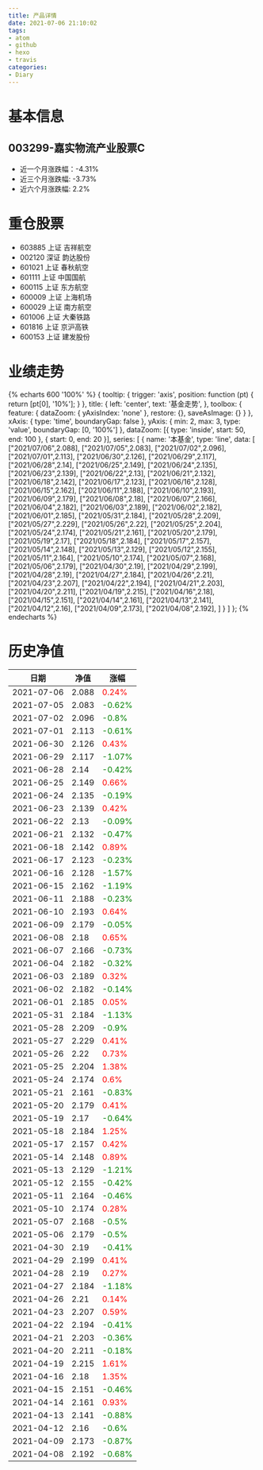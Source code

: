 ```yaml
---
title: 产品详情
date: 2021-07-06 21:10:02
tags:
- atom
- github
- hexo
- travis
categories:
- Diary
---
```


# 基本信息
## 003299-嘉实物流产业股票C
- 近一个月涨跌幅：-4.31%
- 近三个月涨跌幅: -3.73%
- 近六个月涨跌幅: 2.2%

# 重仓股票
- 603885 上证 吉祥航空
- 002120 深证 韵达股份
- 601021 上证 春秋航空
- 601111 上证 中国国航
- 600115 上证 东方航空
- 600009 上证 上海机场
- 600029 上证 南方航空
- 601006 上证 大秦铁路
- 601816 上证 京沪高铁
- 600153 上证 建发股份
# 业绩走势

{% echarts 600 '100%' %}
{
  tooltip: {
        trigger: 'axis',
        position: function (pt) {
            return [pt[0], '10%'];
        }
    },
    title: {
        left: 'center',
        text: '基金走势',
    },
    toolbox: {
        feature: {
            dataZoom: {
                yAxisIndex: 'none'
            },
            restore: {},
            saveAsImage: {}
        }
    },
    xAxis: {
        type: 'time',
        boundaryGap: false
    },
    yAxis: {
        min: 2,
        max: 3,
        type: 'value',
        boundaryGap: [0, '100%']
    },
    dataZoom: [{
        type: 'inside',
        start: 50,
        end: 100
    }, {
        start: 0,
        end: 20
    }],
    series: [
        {
            name: '本基金',
            type: 'line',
            data: [
["2021/07/06",2.088],
["2021/07/05",2.083],
["2021/07/02",2.096],
["2021/07/01",2.113],
["2021/06/30",2.126],
["2021/06/29",2.117],
["2021/06/28",2.14],
["2021/06/25",2.149],
["2021/06/24",2.135],
["2021/06/23",2.139],
["2021/06/22",2.13],
["2021/06/21",2.132],
["2021/06/18",2.142],
["2021/06/17",2.123],
["2021/06/16",2.128],
["2021/06/15",2.162],
["2021/06/11",2.188],
["2021/06/10",2.193],
["2021/06/09",2.179],
["2021/06/08",2.18],
["2021/06/07",2.166],
["2021/06/04",2.182],
["2021/06/03",2.189],
["2021/06/02",2.182],
["2021/06/01",2.185],
["2021/05/31",2.184],
["2021/05/28",2.209],
["2021/05/27",2.229],
["2021/05/26",2.22],
["2021/05/25",2.204],
["2021/05/24",2.174],
["2021/05/21",2.161],
["2021/05/20",2.179],
["2021/05/19",2.17],
["2021/05/18",2.184],
["2021/05/17",2.157],
["2021/05/14",2.148],
["2021/05/13",2.129],
["2021/05/12",2.155],
["2021/05/11",2.164],
["2021/05/10",2.174],
["2021/05/07",2.168],
["2021/05/06",2.179],
["2021/04/30",2.19],
["2021/04/29",2.199],
["2021/04/28",2.19],
["2021/04/27",2.184],
["2021/04/26",2.21],
["2021/04/23",2.207],
["2021/04/22",2.194],
["2021/04/21",2.203],
["2021/04/20",2.211],
["2021/04/19",2.215],
["2021/04/16",2.18],
["2021/04/15",2.151],
["2021/04/14",2.161],
["2021/04/13",2.141],
["2021/04/12",2.16],
["2021/04/09",2.173],
["2021/04/08",2.192],
]
        }
    ]
};
{% endecharts %}

# 历史净值

| 日期 | 净值 | 涨幅 |
| --- | --- | --- |
|2021-07-06|2.088|<font color=red>0.24%</font>|
|2021-07-05|2.083|<font color=green>-0.62%</font>|
|2021-07-02|2.096|<font color=green>-0.8%</font>|
|2021-07-01|2.113|<font color=green>-0.61%</font>|
|2021-06-30|2.126|<font color=red>0.43%</font>|
|2021-06-29|2.117|<font color=green>-1.07%</font>|
|2021-06-28|2.14|<font color=green>-0.42%</font>|
|2021-06-25|2.149|<font color=red>0.66%</font>|
|2021-06-24|2.135|<font color=green>-0.19%</font>|
|2021-06-23|2.139|<font color=red>0.42%</font>|
|2021-06-22|2.13|<font color=green>-0.09%</font>|
|2021-06-21|2.132|<font color=green>-0.47%</font>|
|2021-06-18|2.142|<font color=red>0.89%</font>|
|2021-06-17|2.123|<font color=green>-0.23%</font>|
|2021-06-16|2.128|<font color=green>-1.57%</font>|
|2021-06-15|2.162|<font color=green>-1.19%</font>|
|2021-06-11|2.188|<font color=green>-0.23%</font>|
|2021-06-10|2.193|<font color=red>0.64%</font>|
|2021-06-09|2.179|<font color=green>-0.05%</font>|
|2021-06-08|2.18|<font color=red>0.65%</font>|
|2021-06-07|2.166|<font color=green>-0.73%</font>|
|2021-06-04|2.182|<font color=green>-0.32%</font>|
|2021-06-03|2.189|<font color=red>0.32%</font>|
|2021-06-02|2.182|<font color=green>-0.14%</font>|
|2021-06-01|2.185|<font color=red>0.05%</font>|
|2021-05-31|2.184|<font color=green>-1.13%</font>|
|2021-05-28|2.209|<font color=green>-0.9%</font>|
|2021-05-27|2.229|<font color=red>0.41%</font>|
|2021-05-26|2.22|<font color=red>0.73%</font>|
|2021-05-25|2.204|<font color=red>1.38%</font>|
|2021-05-24|2.174|<font color=red>0.6%</font>|
|2021-05-21|2.161|<font color=green>-0.83%</font>|
|2021-05-20|2.179|<font color=red>0.41%</font>|
|2021-05-19|2.17|<font color=green>-0.64%</font>|
|2021-05-18|2.184|<font color=red>1.25%</font>|
|2021-05-17|2.157|<font color=red>0.42%</font>|
|2021-05-14|2.148|<font color=red>0.89%</font>|
|2021-05-13|2.129|<font color=green>-1.21%</font>|
|2021-05-12|2.155|<font color=green>-0.42%</font>|
|2021-05-11|2.164|<font color=green>-0.46%</font>|
|2021-05-10|2.174|<font color=red>0.28%</font>|
|2021-05-07|2.168|<font color=green>-0.5%</font>|
|2021-05-06|2.179|<font color=green>-0.5%</font>|
|2021-04-30|2.19|<font color=green>-0.41%</font>|
|2021-04-29|2.199|<font color=red>0.41%</font>|
|2021-04-28|2.19|<font color=red>0.27%</font>|
|2021-04-27|2.184|<font color=green>-1.18%</font>|
|2021-04-26|2.21|<font color=red>0.14%</font>|
|2021-04-23|2.207|<font color=red>0.59%</font>|
|2021-04-22|2.194|<font color=green>-0.41%</font>|
|2021-04-21|2.203|<font color=green>-0.36%</font>|
|2021-04-20|2.211|<font color=green>-0.18%</font>|
|2021-04-19|2.215|<font color=red>1.61%</font>|
|2021-04-16|2.18|<font color=red>1.35%</font>|
|2021-04-15|2.151|<font color=green>-0.46%</font>|
|2021-04-14|2.161|<font color=red>0.93%</font>|
|2021-04-13|2.141|<font color=green>-0.88%</font>|
|2021-04-12|2.16|<font color=green>-0.6%</font>|
|2021-04-09|2.173|<font color=green>-0.87%</font>|
|2021-04-08|2.192|<font color=green>-0.68%</font>|
